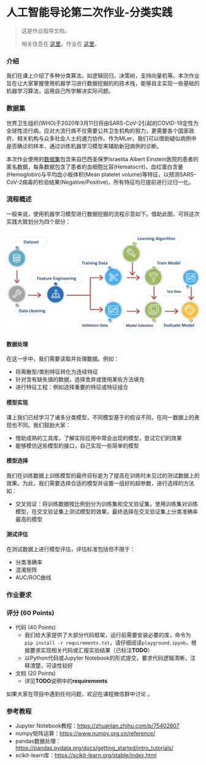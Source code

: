 # 人工智能导论第二次作业-分类实践


> 这是作业指导文档。
>
> 相关信息在 [这里](PLEASE_READ_ME.md)，作业在 [这里](ans.ipynb)。

### 介绍

我们在课上介绍了多种分类算法，如逻辑回归，决策树，支持向量机等。本次作业旨在让大家掌握使用机器学习进行数据挖掘的的技术栈，能够自主实现一些基础的机器学习算法，运用自己所学解决实际问题。


### 数据集

世界卫生组织(WHO)于2020年3月11日将由SARS-CoV-2引起的COVID-19定性为全球性流行病。应对大流行病不仅需要公共卫生机构的努力，更需要各个国家政府、相关机构与众多社会人士的通力协作。作为MLer，我们可以借助疑似病例中是否确诊的样本，通过训练机器学习模型来辅助新冠病例的诊断。

本次作业使用的[数据集](./data/dataset.xlsx)包含来自巴西圣保罗Israelita Albert Einstein医院的患者的匿名数据，每条数据包含了患者的血细胞比容(Hematocrit)，血红蛋白含量(Hemoglobin)与平均血小板体积(Mean platelet volume)等特征，以预测SARS-CoV-2病毒的检验结果(Negative/Positive)，所有特征均已提前进行过归一化。


### 流程概述

一般来说，使用机器学习模型进行数据挖掘的流程示意如下。借助此图，可将这次实践大致划分为四个部分：

![image-20210326114354926](assets/demo.png)

#### 数据处理

在这一步中，我们需要读取并处理数据。例如：
* 将离散型/类别特征转化为连续特征
* 针对含有缺失值的数据，选择舍弃或使用某些方法填充
* 进行特征工程：例如选择重要的特征或特征组合

#### 模型实现

课上我们已经学习了诸多分类模型，不同模型基于的假设不同，在同一数据上的表现也不同。我们鼓励大家：
* 借助成熟的工具库，了解实际应用中常会出现的模型，尝试它们的效果
* 能够模仿这些模型的接口，自己实现一些简单的模型

#### 模型选择

我们在训练数据上训练模型的最终目标是为了提高在训练时未见过的测试数据上的效果。为此，我们需要选择合适的模型并设置一组好的超参数，进行选择的方法如：
* 交叉验证：将训练数据按比例划分为训练集和交叉验证集，使用训练集对训练模型，在交叉验证集上测试模型的效果，最终选择在交叉验证集上分类准确率最高的模型

#### 测试评估

在测试数据上进行模型评估，评估标准包括但不限于：
* 分类准确率
* 混淆矩阵
* AUC/ROC曲线

### 作业要求

### 评分 (60 Points)

* 代码 (40 Points)
  * 我们给大家提供了大部分代码框架，运行前需要安装必要的库，命令为 ```pip install -r requirements.txt```，请仔细阅读```playground.ipynb```，根据要求实现相关代码或汇报实验结果（已标注**TODO**）
  * 以Python代码或Jupyter Notebook的形式提交，要求代码逻辑清晰，注释清楚，可读性较好
* 文档 (20 Points)
  * 详见**TODO**说明中的**requirements**

如果大家在项目中遇到任何问题，欢迎在课程微信群中讨论 。


### 参考教程

* Jupyter Notebook教程：https://zhuanlan.zhihu.com/p/75402607
* numpy矩阵运算：https://www.numpy.org.cn/reference/
* pandas数据处理：https://pandas.pydata.org/docs/getting_started/intro_tutorials/
* scikit-learn库：https://scikit-learn.org/stable/index.html


